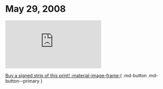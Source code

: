 # May 29, 2008

![](https://www.achewood.com/comic.php?date=05292008)

[Buy a signed strip of this print! :material-image-frame:](https://achewood-holiday-pop-up.myshopify.com/products/strip#05292008){ .md-button .md-button--primary }
